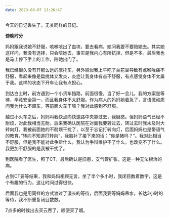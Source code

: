```yaml
---
date: 2023-08-07 13:26:47
---
```


今天的日记丢失了。无关同样的日记。

**傍晚时分**

妈妈跟我说她不舒服，咳嗽咳出了血块，要去看病，她问我要不要陪她去。其实她这样问，我没有选择，只会陪她去，事实是我内心有所抗拒，但是不多。最后我也是马上停下手上的工作，陪她出门了。

我已经很久没有开那么远的摩托车，另外貌似我上午吃了兰花豆导致有点喉咙痛不舒服，看起来像是扁桃体又发炎，炎症让我身体有点不舒服，有点感觉身体不太属于我。这样的状态下开车让我有点担心。

到达白土时，前方遇到一个小货车挡路，前面很慢，当了好一会儿，我的方案是等待，毕竟安全第一，而且我身体不太舒服。作为病人的妈妈她着急了，言语激动质问我为什么不超车，等前面火车干嘛？我对此感到不舒服。

越过小火车之后，妈妈叫我快点向快速路中央靠过去，我疑惑。但妈妈语气已经不耐烦，对此我相当无耐。后来我确认医院在对面我要转过去，转过去时我未及时大转向灯。我被前面她的不耐烦干扰了，以至于忘记打转向灯，后面妈妈也是带语气的教育，”转向不知道打转向“，我脑补了接下来的话：”你是猪吗？“。我对此相当不舒服，但是我不能对此争辩什么，我认为争辩维护不了什么，也改变不了什么。我更加不舒服的是我被干扰了。

到医院看了医生，照了CT，最后确认是旧患，支气管扩张，这是一种无法根治的病。

占到CT要等结果，我和妈妈相顾无言，坐了半个多小时，我闭目数着数字，这是个有趣的行为，这让时间过得很快。

后面我也是用同样的方式渡过了漫长的等待，后面我要等妈妈吊水，长达3小时的等待，我不断重复闭目数数。

7点多的时候出去买云吞了，顺便买了烟。

